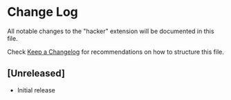 # Change Log

All notable changes to the "hacker" extension will be documented in this file.

Check [Keep a Changelog](http://keepachangelog.com/) for recommendations on how to structure this file.

## [Unreleased]

- Initial release
